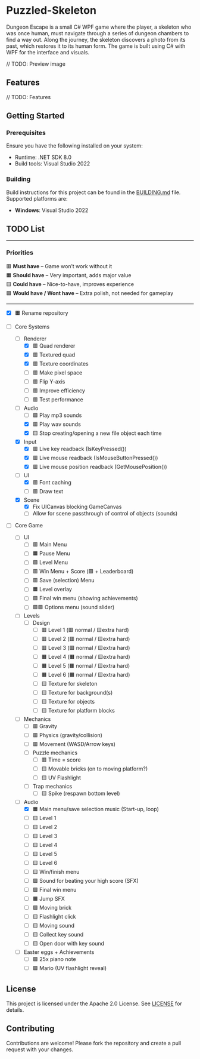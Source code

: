# Puzzled-Skeleton

Dungeon Escape is a small C# WPF game where the player, a skeleton who was once human, must navigate through a series of dungeon chambers to find a way out. Along the journey, the skeleton discovers a photo from its past, which restores it to its human form. The game is built using C# with WPF for the interface and visuals.

// TODO: Preview image

## Features

// TODO: Features

## Getting Started

### Prerequisites

Ensure you have the following installed on your system:
- Runtime: .NET SDK 8.0
- Build tools: Visual Studio 2022

### Building

Build instructions for this project can be found in the [BUILDING.md](BUILDING.md) file. Supported platforms are:
- **Windows**: Visual Studio 2022

## TODO List

---
### Priorities
🟥 **Must have** – Game won’t work without it<br>
🟧 **Should have** – Very important, adds major value<br>
🟨 **Could have** – Nice-to-have, improves experience<br>
🟩 **Would have / Wont have** – Extra polish, not needed for gameplay<br>

---

- [x] 🟧 Rename repository

- [ ] Core Systems
  - [ ] Renderer
    - [x] 🟥 Quad renderer
    - [x] 🟥 Textured quad
    - [x] 🟥 Texture coordinates
    - [ ] 🟥 Make pixel space
    - [ ] 🟥 Flip Y-axis
    - [ ] 🟥 Improve efficiency
    - [ ] 🟥 Test performance
  - [ ] Audio
    - [ ] 🟩 Play mp3 sounds
    - [x] 🟥 Play wav sounds
    - [x] 🟨 Stop creating/opening a new file object each time
  - [x] Input
    - [x] 🟥 Live key readback (IsKeyPressed())
    - [x] 🟥 Live mouse readback (IsMouseButtonPressed())
    - [x] 🟥 Live mouse position readback (GetMousePosition())
  - [ ] UI
    - [x] 🟥 Font caching
    - [ ] 🟥 Draw text
  - [x] Scene
    - [x] Fix UICanvas blocking GameCanvas
    - [ ] Allow for scene passthrough of control of objects (sounds)

- [ ] Core Game
  - [ ] UI
    - [ ] 🟥 Main Menu
    - [ ] 🟧 Pause Menu
    - [ ] 🟩 Level Menu
    - [ ] 🟥 Win Menu + Score (🟩 + Leaderboard)
    - [ ] 🟥 Save (selection) Menu
    - [ ] 🟧 Level overlay
    - [ ] 🟩 Final win menu (showing achievements)
    - [ ] 🟩🟩 Options menu (sound slider)
  - [ ] Levels
    - [ ] Design
      - [ ] 🟥 Level 1 (🟥 normal / 🟨extra hard)
      - [ ] 🟥 Level 2 (🟥 normal / 🟨extra hard)
      - [ ] 🟥 Level 3 (🟥 normal / 🟨extra hard)
      - [ ] 🟧 Level 4 (🟧 normal / 🟨extra hard)
      - [ ] 🟧 Level 5 (🟧 normal / 🟨extra hard)
      - [ ] 🟧 Level 6 (🟧 normal / 🟨extra hard)
      - [ ] 🟨 Texture for skeleton
      - [ ] 🟨 Texture for background(s)
      - [ ] 🟨 Texture for objects
      - [ ] 🟨 Texture for platform blocks
  - [ ] Mechanics
    - [ ] 🟥 Gravity
    - [ ] 🟥 Physics (gravity/collision)
    - [ ] 🟥 Movement (WASD/Arrow keys)
    - [ ] Puzzle mechanics
      - [ ] 🟥 Time = score
      - [ ] 🟨 Movable bricks (on to moving platform?)
      - [ ] 🟨 UV Flashlight
    - [ ] Trap mechanics
      - [ ] 🟨 Spike (respawn bottom level)
  - [ ] Audio
    - [x] 🟧 Main menu/save selection music (Start-up, loop)
    - [ ] 🟨 Level 1
    - [ ] 🟨 Level 2
    - [ ] 🟨 Level 3
    - [ ] 🟨 Level 4
    - [ ] 🟨 Level 5
    - [ ] 🟨 Level 6
    - [ ] 🟨 Win/finish menu
    - [ ] 🟩 Sound for beating your high score (SFX)
    - [ ] 🟩 Final win menu
    - [ ] 🟧 Jump SFX
    - [ ] 🟩 Moving brick
    - [ ] 🟨 Flashlight click
    - [ ] 🟨 Moving sound
    - [ ] 🟨 Collect key sound
    - [ ] 🟨 Open door with key sound
  - [ ] Easter eggs + Achievements
    - [ ] 🟩 25x piano note
    - [ ] 🟩 Mario (UV flashlight reveal)

## License

This project is licensed under the Apache 2.0 License. See [LICENSE](LICENSE.txt) for details.

## Contributing

Contributions are welcome! Please fork the repository and create a pull request with your changes.
